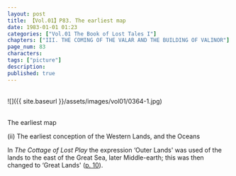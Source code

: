 ```yaml
---
layout: post
title: 【Vol.01】P83. The earliest map
date: 1983-01-01 01:23
categories: ["Vol.01 The Book of Lost Tales I"]
chapters: ["III. THE COMING OF THE VALAR AND THE BUILDING OF VALINOR"]
page_num: 83
characters: 
tags: ["picture"]
description: 
published: true
---
```


<br>
![]({{ site.baseurl }}/assets/images/vol01/0364-1.jpg)
<br><br>

The earliest map

(ii) The earliest conception of the Western Lands, and the Oceans

In <I>The Cottage of Lost Play </I>the expression ‘Outer Lands' was used of the lands to the east of the Great Sea, later Middle-earth; this was then changed to ‘Great Lands' ([p. 10]({{site.baseurl}}/vol01-p10)).

